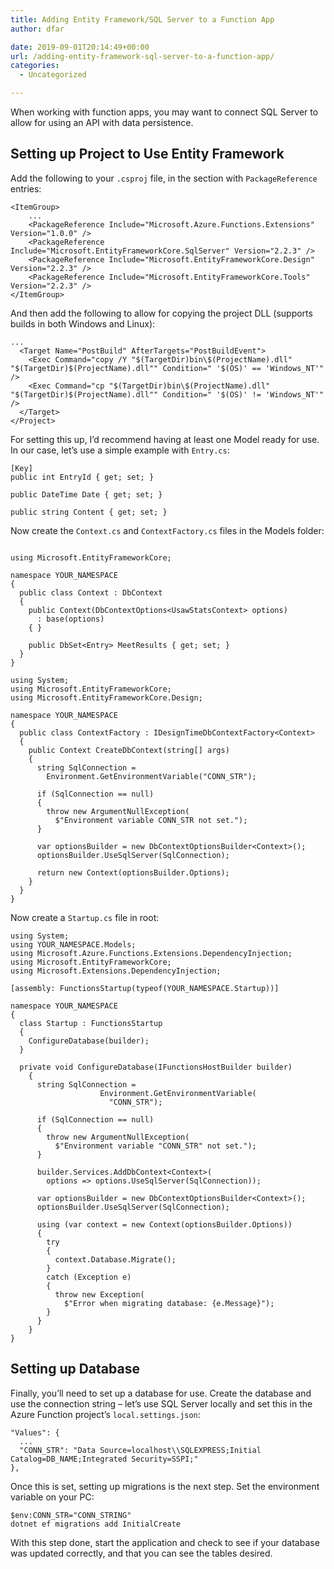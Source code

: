 ```yaml
---
title: Adding Entity Framework/SQL Server to a Function App
author: dfar

date: 2019-09-01T20:14:49+00:00
url: /adding-entity-framework-sql-server-to-a-function-app/
categories:
  - Uncategorized

---
```

When working with function apps, you may want to connect SQL Server to allow for using an API with data persistence.

## Setting up Project to Use Entity Framework

Add the following to your `.csproj` file, in the section with `PackageReference` entries:

<pre class="wp-block-code"><code>&lt;ItemGroup>
    ...
    &lt;PackageReference Include="Microsoft.Azure.Functions.Extensions" Version="1.0.0" />
    &lt;PackageReference Include="Microsoft.EntityFrameworkCore.SqlServer" Version="2.2.3" />
    &lt;PackageReference Include="Microsoft.EntityFrameworkCore.Design" Version="2.2.3" />
    &lt;PackageReference Include="Microsoft.EntityFrameworkCore.Tools" Version="2.2.3" />
&lt;/ItemGroup></code></pre>

And then add the following to allow for copying the project DLL (supports builds in both Windows and Linux):

<pre class="wp-block-code"><code>...
  &lt;Target Name="PostBuild" AfterTargets="PostBuildEvent">
    &lt;Exec Command="copy /Y &quot;$(TargetDir)bin\$(ProjectName).dll&quot; &quot;$(TargetDir)$(ProjectName).dll&quot;" Condition=" '$(OS)' == 'Windows_NT'" />
    &lt;Exec Command="cp &quot;$(TargetDir)bin\$(ProjectName).dll&quot; &quot;$(TargetDir)$(ProjectName).dll&quot;" Condition=" '$(OS)' != 'Windows_NT'" />
  &lt;/Target>
&lt;/Project></code></pre>

For setting this up, I&#8217;d recommend having at least one Model ready for use. In our case, let&#8217;s use a simple example with `Entry.cs`:

<pre class="wp-block-code"><code>[Key]
public int EntryId { get; set; }

public DateTime Date { get; set; }

public string Content { get; set; }</code></pre>

Now create the `Context.cs` and `ContextFactory.cs` files in the Models folder:

<pre class="wp-block-code"><code>    
using Microsoft.EntityFrameworkCore;

namespace YOUR_NAMESPACE
{
  public class Context : DbContext
  {
    public Context(DbContextOptions&lt;UsawStatsContext> options)
      : base(options)
    { }

    public DbSet&lt;Entry> MeetResults { get; set; }
  }
}</code></pre>

<pre class="wp-block-code"><code>using System;
using Microsoft.EntityFrameworkCore;
using Microsoft.EntityFrameworkCore.Design;

namespace YOUR_NAMESPACE
{
  public class ContextFactory : IDesignTimeDbContextFactory&lt;Context>
  {
    public Context CreateDbContext(string&#91;] args)
    {
      string SqlConnection =
        Environment.GetEnvironmentVariable("CONN_STR");

      if (SqlConnection == null)
      {
        throw new ArgumentNullException(
          $"Environment variable CONN_STR not set.");
      }

      var optionsBuilder = new DbContextOptionsBuilder&lt;Context>();
      optionsBuilder.UseSqlServer(SqlConnection);

      return new Context(optionsBuilder.Options);
    }
  }
}</code></pre>

Now create a `Startup.cs` file in root:

<pre class="wp-block-code"><code>using System;
using YOUR_NAMESPACE.Models;
using Microsoft.Azure.Functions.Extensions.DependencyInjection;
using Microsoft.EntityFrameworkCore;
using Microsoft.Extensions.DependencyInjection;

&#91;assembly: FunctionsStartup(typeof(YOUR_NAMESPACE.Startup))]

namespace YOUR_NAMESPACE
{
  class Startup : FunctionsStartup
  {
    ConfigureDatabase(builder);
  }

  private void ConfigureDatabase(IFunctionsHostBuilder builder)
    {
      string SqlConnection =
                    Environment.GetEnvironmentVariable(
                      "CONN_STR");

      if (SqlConnection == null)
      {
        throw new ArgumentNullException(
          $"Environment variable "CONN_STR" not set.");
      }

      builder.Services.AddDbContext&lt;Context>(
        options => options.UseSqlServer(SqlConnection));

      var optionsBuilder = new DbContextOptionsBuilder&lt;Context>();
      optionsBuilder.UseSqlServer(SqlConnection);

      using (var context = new Context(optionsBuilder.Options))
      {
        try
        {
          context.Database.Migrate();
        }
        catch (Exception e)
        {
          throw new Exception(
            $"Error when migrating database: {e.Message}");
        }
      }
    }
}</code></pre>

## Setting up Database

Finally, you&#8217;ll need to set up a database for use. Create the database and use the connection string &#8211; let&#8217;s use SQL Server locally and set this in the Azure Function project&#8217;s `local.settings.json`:

<pre class="wp-block-code"><code>"Values": {
  ...
  "CONN_STR": "Data Source=localhost\\SQLEXPRESS;Initial Catalog=DB_NAME;Integrated Security=SSPI;"
},</code></pre>

Once this is set, setting up migrations is the next step. Set the environment variable on your PC:

<pre class="wp-block-code"><code>$env:CONN_STR="CONN_STRING"
dotnet ef migrations add InitialCreate</code></pre>

With this step done, start the application and check to see if your database was updated correctly, and that you can see the tables desired.